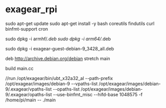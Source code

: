 # exagear_rpi

sudo apt-get update
sudo apt-get install -y bash coreutils findutils curl binfmt-support cron

sudo dpkg -i armhf/*.deb
sudo dpkg -i arm64/*.deb

sudo dpkg -i exagear-guest-debian-9_3428_all.deb


deb http://archive.debian.org/debian stretch main


build main.cc 

//run
/opt/exagear/bin/ubt_x32a32_al --path-prefix /opt/exagear/images/debian-9 --vpaths-list /opt/exagear/images/debian-9/.exagear/vpaths-list --opaths-list /opt/exagear/images/debian-9/.exagear/opaths-list --use-binfmt_misc --hifd-base 1048575 -f /home/pi/main -- ./main
